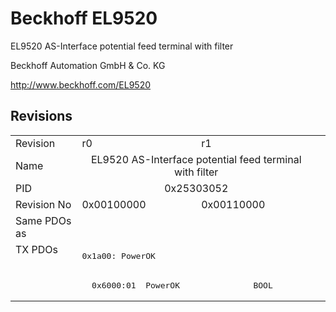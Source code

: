 # Beckhoff EL9520

EL9520 AS-Interface potential feed terminal with filter

Beckhoff Automation GmbH & Co. KG

http://www.beckhoff.com/EL9520

## Revisions
<table>
<tr >
<td>Revision</td>
<td>r0</td>
<td>r1</td>
</tr>
<tr >
<td>Name</td>
<td colspan=2 align="center">EL9520 AS-Interface potential feed terminal with filter</td>
</tr>
<tr >
<td>PID</td>
<td colspan=2 align="center">0x25303052</td>
</tr>
<tr >
<td>Revision No</td>
<td>0x00100000</td>
<td>0x00110000</td>
</tr>
<tr >
<td>Same PDOs as</td>
<td colspan=2 align="center"></td>
</tr>
<tr class="txpdo pdosection">
<td rowspan=2 valign=top>TX PDOs</td>
<td colspan=2 align="left"><pre>0x1a00: PowerOK</pre></td>
<td></td>
</tr>
<tr class="txpdo">
<td colspan=2 align="left"><pre>  0x6000:01  PowerOK               BOOL</pre></td>
</tr>
</table>
